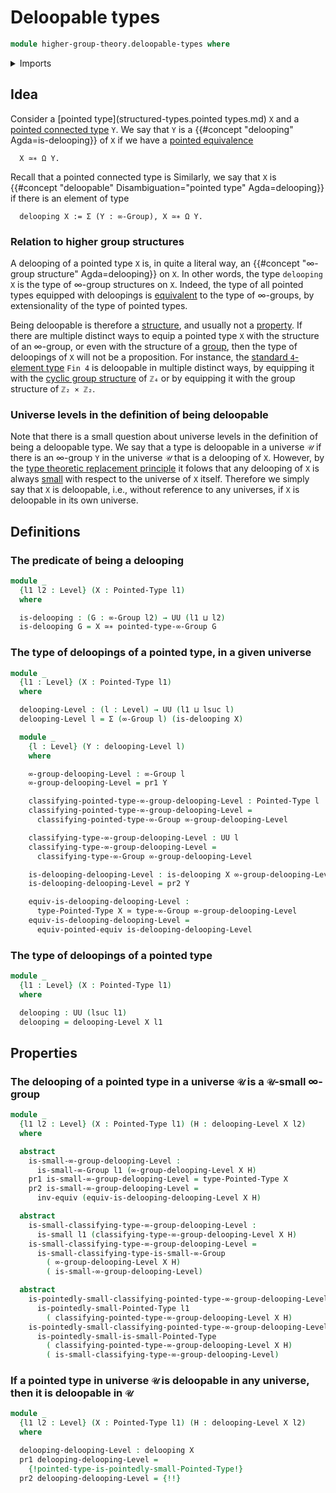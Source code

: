 # Deloopable types

```agda
module higher-group-theory.deloopable-types where
```

<details><summary>Imports</summary>

```agda
open import foundation.dependent-pair-types
open import foundation.equivalences
open import foundation.small-types
open import foundation.universe-levels

open import higher-group-theory.higher-groups
open import higher-group-theory.small-higher-groups

open import structured-types.pointed-equivalences
open import structured-types.pointed-types
open import structured-types.small-pointed-types
```

</details>

## Idea

Consider a [pointed type](structured-types.pointed types.md) `X` and a [pointed connected type](higher-group-theory.higher-groups.md) `Y`. We say that `Y` is a {{#concept "delooping" Agda=is-delooping}} of `X` if we have a [pointed equivalence](structured-types.pointed-equivalences.md)

```text
  X ≃∗ Ω Y.
```

Recall that a pointed connected type is
Similarly, we say that `X` is {{#concept "deloopable" Disambiguation="pointed type" Agda=delooping}} if there is an element of type

```text
  delooping X := Σ (Y : ∞-Group), X ≃∗ Ω Y.
```

### Relation to higher group structures

A delooping of a pointed type `X` is, in quite a literal way, an {{#concept "∞-group structure" Agda=delooping}} on `X`. In other words, the type `delooping X` is the type of ∞-group structures on `X`. Indeed, the type of all pointed types equipped with deloopings is [equivalent](foundation-core.equivalences.md) to the type of ∞-groups, by extensionality of the type of pointed types.

Being deloopable is therefore a [structure](foundation.structure.md), and usually not a [property](foundation-core.propositions.md). If there are multiple distinct ways to equip a pointed type `X` with the structure of an ∞-group, or even with the structure of a [group](group-theory.groups.md), then the type of deloopings of `X` will not be a proposition. For instance, the [standard `4`-element type](univalent-combinatorics.standard-finite-types.md) `Fin 4` is deloopable in multiple distinct ways, by equipping it with the [cyclic group structure](group-theory.cyclic-groups.md) of `ℤ₄` or by equipping it with the group structure of `ℤ₂ × ℤ₂`.

### Universe levels in the definition of being deloopable

Note that there is a small question about universe levels in the definition of being a deloopable type. We say that a type is deloopable in a universe `𝒰` if there is an ∞-group `Y` in the universe `𝒰` that is a delooping of `X`. However, by the [type theoretic replacement principle](foundation.replacement.md) it folows that any delooping of `X` is always [small](foundation.small-types.md) with respect to the universe of `X` itself. Therefore we simply say that `X` is deloopable, i.e., without reference to any universes, if `X` is deloopable in its own universe.

## Definitions

### The predicate of being a delooping

```agda
module _
  {l1 l2 : Level} (X : Pointed-Type l1)
  where

  is-delooping : (G : ∞-Group l2) → UU (l1 ⊔ l2)
  is-delooping G = X ≃∗ pointed-type-∞-Group G
```

### The type of deloopings of a pointed type, in a given universe

```agda
module _
  {l1 : Level} (X : Pointed-Type l1)
  where

  delooping-Level : (l : Level) → UU (l1 ⊔ lsuc l)
  delooping-Level l = Σ (∞-Group l) (is-delooping X)

  module _
    {l : Level} (Y : delooping-Level l)
    where

    ∞-group-delooping-Level : ∞-Group l
    ∞-group-delooping-Level = pr1 Y

    classifying-pointed-type-∞-group-delooping-Level : Pointed-Type l
    classifying-pointed-type-∞-group-delooping-Level =
      classifying-pointed-type-∞-Group ∞-group-delooping-Level

    classifying-type-∞-group-delooping-Level : UU l
    classifying-type-∞-group-delooping-Level =
      classifying-type-∞-Group ∞-group-delooping-Level

    is-delooping-delooping-Level : is-delooping X ∞-group-delooping-Level
    is-delooping-delooping-Level = pr2 Y

    equiv-is-delooping-delooping-Level :
      type-Pointed-Type X ≃ type-∞-Group ∞-group-delooping-Level
    equiv-is-delooping-delooping-Level =
      equiv-pointed-equiv is-delooping-delooping-Level
```

### The type of deloopings of a pointed type

```agda
module _
  {l1 : Level} (X : Pointed-Type l1)
  where

  delooping : UU (lsuc l1)
  delooping = delooping-Level X l1
```

## Properties

### The delooping of a pointed type in a universe `𝒰` is a `𝒰`-small ∞-group

```agda
module _
  {l1 l2 : Level} (X : Pointed-Type l1) (H : delooping-Level X l2)
  where

  abstract
    is-small-∞-group-delooping-Level :
      is-small-∞-Group l1 (∞-group-delooping-Level X H)
    pr1 is-small-∞-group-delooping-Level = type-Pointed-Type X
    pr2 is-small-∞-group-delooping-Level =
      inv-equiv (equiv-is-delooping-delooping-Level X H)

  abstract
    is-small-classifying-type-∞-group-delooping-Level :
      is-small l1 (classifying-type-∞-group-delooping-Level X H)
    is-small-classifying-type-∞-group-delooping-Level =
      is-small-classifying-type-is-small-∞-Group
        ( ∞-group-delooping-Level X H)
        ( is-small-∞-group-delooping-Level)

  abstract
    is-pointedly-small-classifying-pointed-type-∞-group-delooping-Level :
      is-pointedly-small-Pointed-Type l1
        ( classifying-pointed-type-∞-group-delooping-Level X H)
    is-pointedly-small-classifying-pointed-type-∞-group-delooping-Level =
      is-pointedly-small-is-small-Pointed-Type
        ( classifying-pointed-type-∞-group-delooping-Level X H)
        ( is-small-classifying-type-∞-group-delooping-Level)
```

### If a pointed type in universe `𝒰` is deloopable in any universe, then it is deloopable in `𝒰`

```agda
module _
  {l1 l2 : Level} (X : Pointed-Type l1) (H : delooping-Level X l2)
  where

  delooping-delooping-Level : delooping X
  pr1 delooping-delooping-Level =
    {!pointed-type-is-pointedly-small-Pointed-Type!}
  pr2 delooping-delooping-Level = {!!}
```
